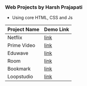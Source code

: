 ### Web Projects by Harsh Prajapati

- Using core HTML, CSS and Js

| Project Name | Demo Link|
|-----------------|------------|
| Netflix | [link](https://dothp.bsite.net/web_projects/netflix/)|
| Prime Video | [link](https://dothp.bsite.net/web_projects/prime-video/)|
| Eduwave | [link](https://dothp.bsite.net/web_projects/eduwave/)|
| Room | [link](https://dothp.bsite.net/web_projects/room/)|
| Bookmark | [link](https://dothp.bsite.net/web_projects/bookmark/)|
| Loopstudio | [link](https://dothp.bsite.net/web_projects/loopstudios/)|